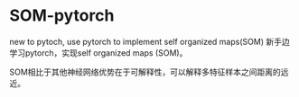 # SOM-pytorch
new to pytoch, use pytorch to implement self organized maps(SOM)
新手边学习pytorch，实现self organized maps (SOM)。

SOM相比于其他神经网络优势在于可解释性，可以解释多特征样本之间距离的远近。
